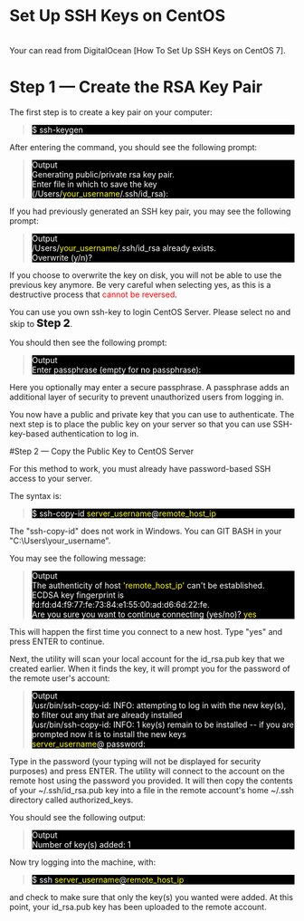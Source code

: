 ﻿#         Set Up SSH Keys on CentOS


<br>
Your can read from DigitalOcean [How To Set Up SSH Keys on CentOS 7].

# Step 1 — Create the RSA Key Pair 

The first step is to create a key pair on your computer:
<blockquote>
<div style="background-color:black;color:white">$ ssh-keygen</div>
</blockquote>
After entering the command, you should see the following prompt:
<blockquote>
<div style="background-color:black;color:white">Output<br/>
Generating public/private rsa key pair.<br/>
Enter file in which to save the key (/Users/<span style="color:yellow">your_username</span>/.ssh/id_rsa):</div>
</blockquote>
If you had previously generated an SSH key pair, you may see the following prompt:

<blockquote>
<div style="background-color:black;color:white">Output<br/>
/Users/<span style="color:yellow">your_username</span>/.ssh/id_rsa already exists.<br/>
Overwrite (y/n)?</div>
</blockquote>
If you choose to overwrite the key on disk, you will not be able to use the previous key anymore. Be very careful when selecting yes, as this is a destructive process that<span style="color:red"> cannot be reversed</span>.<br/>

You can  use you own ssh-key to login CentOS Server. Please select no and skip to  <span style="font-weight:800;font-size:19px;">Step 2</span>.

You should then see the following prompt:
<blockquote>
<div style="background-color:black;color:white">
Output<br/>
Enter passphrase (empty for no passphrase):</div>
</blockquote>
Here you optionally may enter a secure passphrase. A passphrase adds an additional layer of security to prevent unauthorized users from logging in.

You now have a public and private key that you can use to authenticate. The next step is to place the public key on your server so that you can use SSH-key-based authentication to log in.

#Step 2 — Copy the Public Key to CentOS Server

For this method to work, you must already have password-based SSH access to your server.

The syntax is:
<blockquote>
<div style="background-color:black;color:white">
$ ssh-copy-id <span style="color:yellow">server_username</span>@<span style="color:yellow">remote_host_ip</span></div>
</blockquote>
The "ssh-copy-id" does not work in Windows. You can GIT BASH in your "C:\Users\your_username".


You may see the following message:
<blockquote>
<div style="background-color:black;color:white">
Output<br>
The authenticity of host <span style="color:yellow">'remote_host_ip'</span> can't be established.<br>
ECDSA key fingerprint is fd:fd:d4:f9:77:fe:73:84:e1:55:00:ad:d6:6d:22:fe.<br>
Are you sure you want to continue connecting (yes/no)?<span style="color:yellow"> yes</span></div>
</blockquote>
This will happen the first time you connect to a new host. Type "yes" and press ENTER to continue.

Next, the utility will scan your local account for the id_rsa.pub key that we created earlier. When it finds the key, it will prompt you for the password of the remote user's account:
<blockquote><div style="background-color:black;color:white">
Output<br>
/usr/bin/ssh-copy-id: INFO: attempting to log in with the new key(s), to filter out any that are already installed<br>
/usr/bin/ssh-copy-id: INFO: 1 key(s) remain to be installed -- if you are prompted now it is to install the new keys<br>
<span style="color:yellow">server_username</span>@<span203.0.113.1's</span> password:</div>
</blockquote>
Type in the password (your typing will not be displayed for security purposes) and press ENTER. The utility will connect to the account on the remote host using the password you provided. It will then copy the contents of your ~/.ssh/id_rsa.pub key into a file in the remote account's home ~/.ssh directory called authorized_keys.

You should see the following output:
<blockquote>
<div style="background-color:black;color:white">
Output<br/>
Number of key(s) added: 1</div>
</blockquote>
Now try logging into the machine, with: 
<blockquote>
<div style="background-color:black;color:white">  $ ssh <span style="color:yellow">server_username</span>@<span style="color:yellow">remote_host_ip</span></div>
</blockquote>
and check to make sure that only the key(s) you wanted were added.
At this point, your id_rsa.pub key has been uploaded to the remote account. 



[How To Set Up SSH Keys on CentOS 7]: https://www.digitalocean.com/community/tutorials/how-to-set-up-ssh-keys-on-centos7 "How To Set Up SSH Keys on CentOS 7"
